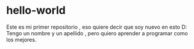 # hello-world
Este es mi primer repositorio , eso quiere decir que soy nuevo en esto D:
Tengo un nombre y un apellido , pero quiero aprender a programar como los mejores.
